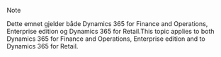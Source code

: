 > [!NOTE]
> <span data-ttu-id="4e26e-101">Dette emnet gjelder både Dynamics 365 for Finance and Operations, Enterprise edition og Dynamics 365 for Retail.</span><span class="sxs-lookup"><span data-stu-id="4e26e-101">This topic applies to both Dynamics 365 for Finance and Operations, Enterprise edition and to Dynamics 365 for Retail.</span></span> 